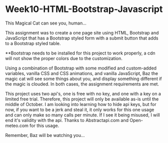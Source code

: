 # Week10-HTML-Bootstrap-Javascript

This Magical Cat can see you, human... 

This assignment was to create a one page site using HTML, Bootstrap and JavaScript that has a Bootstrap styled form with a submit button that adds to a Bootstrap styled table. 

**Bootstrap needs to be installed for this project to work properly, a cdn will not show the proper colors due to the customization.

Using a combination of Bootstrap with some modified and custom-added variables, vanilla CSS and CSS animations, and vanilla JavaScript, Baz the magic cat will see some things about you, and display something different if the magic is clouded. In both cases, the assignment requirements are met.

This project uses two api's, one is free with no key, and one with a key on a limited free trial.
Therefore, this project will only be available as-is until the middle of October.
I am looking into learning how to hide api keys, but for now, if you want to be a jerk and steal it, it only works for this one usage and can only make so many calls per minute. If I see it being misused, I will end it's validity with the api. 
Thanks to Abstractapi.com and Open-meteo.com for this usage.

Remember, Baz will be watching you...

